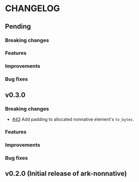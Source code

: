 # CHANGELOG

## Pending

### Breaking changes

### Features

### Improvements

### Bug fixes

## v0.3.0

### Breaking changes

- [\#43](https://github.com/arkworks-rs/nonnative/pull/43) Add padding to allocated nonnative element's `to_bytes`.

### Features

### Improvements

### Bug fixes

## v0.2.0 (Initial release of ark-nonnative)